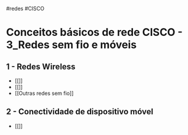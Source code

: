 #redes #CISCO
# Conceitos básicos de rede CISCO - 3_Redes sem fio e móveis

## 1 - Redes Wireless

- [[]]
- [[]]
- [[Outras redes sem fio]]

## 2 - Conectividade de dispositivo móvel

- [[]]